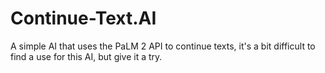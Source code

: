 # Continue-Text.AI
A simple AI that uses the PaLM 2 API to continue texts, it's a bit difficult to find a use for this AI, but give it a try.
